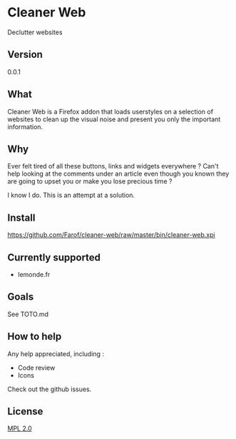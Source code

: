 # Cleaner Web

Declutter websites

## Version

0.0.1

## What

Cleaner Web is a Firefox addon that loads userstyles on a selection of websites to clean up the visual noise and present you only the important information.

## Why

Ever felt tired of all these buttons, links and widgets everywhere ? Can't help looking at the comments under an article even though you known they are going to upset you or make you lose precious time ?

I know I do. This is an attempt at a solution. 

## Install

https://github.com/Farof/cleaner-web/raw/master/bin/cleaner-web.xpi

## Currently supported

- lemonde.fr

## Goals

See TOTO.md

## How to help

Any help appreciated, including :

- Code review
- Icons

Check out the github issues.

## License

[MPL 2.0](https://www.mozilla.org/MPL/2.0/)
